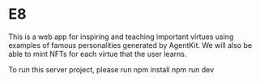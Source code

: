 # E8

This is a web app for inspiring and teaching important virtues using examples of famous personalities generated by AgentKit. 
We will also be able to mint NFTs for each virtue that the user learns. 

To run this server project, please run
npm install
npm run dev
